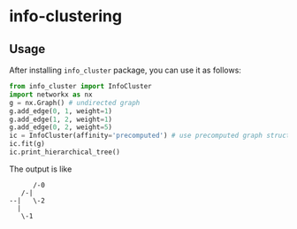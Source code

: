 # info-clustering

## Usage
After installing `info_cluster` package, you can use it as follows:
```Python
from info_cluster import InfoCluster
import networkx as nx
g = nx.Graph() # undirected graph
g.add_edge(0, 1, weight=1)
g.add_edge(1, 2, weight=1)
g.add_edge(0, 2, weight=5)
ic = InfoCluster(affinity='precomputed') # use precomputed graph structure
ic.fit(g)
ic.print_hierarchical_tree()
```
The output is like
```shell
      /-0
   /-|
--|   \-2
  |
   \-1
```